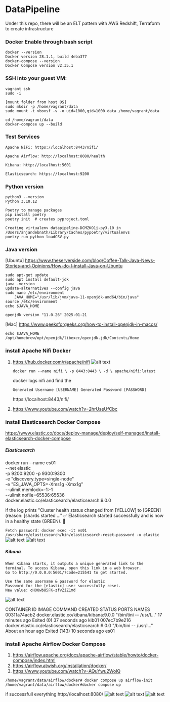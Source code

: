 # DataPipeline
Under this repo, there will be an ELT pattern with AWS Redshift, Terraform to create infrastructure 

### Docker Enable through bash script
    docker --version
    Docker version 28.1.1, build 4eba377
    docker-compose --version
    Docker Compose version v2.35.1

### SSH into your guest VM:
    vagrant ssh
    sudo -i

    [mount folder from host OS]
    sudo mkdir -p /home/vagrant/data 
    sudo mount -t vboxsf -v -o uid=1000,gid=1000 data /home/vagrant/data

    cd /home/vagrant/data
    docker-compose up --build

### Test Services

    Apache NiFi: https://localhost:8443/nifi/

    Apache Airflow: http://localhost:8080/health

    Kibana: http://localhost:5601

    Elasticsearch: https://localhost:9200


### Python version
    python3 --version
    Python 3.10.12  

    Poetry to manage packages
    pip install poetry
    poetry init  # creates pyproject.toml

    Creating virtualenv datapipeline-DCMZKO1j-py3.10 in /Users/anjandebnath/Library/Caches/pypoetry/virtualenvs
    poetry run python loadCSV.py
    
    
### Java version
[Ubuntu] https://www.theserverside.com/blog/Coffee-Talk-Java-News-Stories-and-Opinions/How-do-I-install-Java-on-Ubuntu

    sudo apt-get update
    sudo apt install default-jdk
    java -version
    update-alternatives --config java
    sudo nano /etc/environment
        JAVA_HOME="/usr/lib/jvm/java-11-openjdk-amd64/bin/java"
    source /etc/environment
    echo $JAVA_HOME

    openjdk version "11.0.26" 2025-01-21

[Mac] https://www.geeksforgeeks.org/how-to-install-openjdk-in-macos/

    echo $JAVA_HOME
    /opt/homebrew/opt/openjdk/libexec/openjdk.jdk/Contents/Home

### install Apache Nifi Docker
1. https://hub.docker.com/r/apache/nifi
  ![alt text](image.png)
   
   `docker run --name nifi \
  -p 8443:8443 \
  -d \
  apache/nifi:latest`

   docker logs nifi and find the 

   `Generated Username [USERNAME]
   Generated Password [PASSWORD]`

   https://localhost:8443/nifi/
   

2. https://www.youtube.com/watch?v=2hrUseUfCbc

### install Elasticsearch Docker Compose 
https://www.elastic.co/docs/deploy-manage/deploy/self-managed/install-elasticsearch-docker-compose

##### Elasticsearch
docker run --name es01 \
  --net elastic \
  -p 9200:9200 -p 9300:9300 \
  -e "discovery.type=single-node" \
  -e "ES_JAVA_OPTS=-Xms1g -Xmx1g" \
  --ulimit memlock=-1:-1 \
  --ulimit nofile=65536:65536 \
  docker.elastic.co/elasticsearch/elasticsearch:9.0.0

if the log prints 
"Cluster health status changed from [YELLOW] to [GREEN] (reason: [shards started ..."
✅ Elasticsearch started successfully and is now in a healthy state (GREEN). 🎉

`Fetch password: docker exec -it es01 /usr/share/elasticsearch/bin/elasticsearch-reset-password -u elastic `
![alt text](image-4.png)
![alt text](image-5.png)

##### Kibana
    When Kibana starts, it outputs a unique generated link to the terminal. To access Kibana, open this link in a web browser.
    Go to http://0.0.0.0:5601/?code=215541 to get started.

    Use the same username & password for elastic 
    Password for the [elastic] user successfully reset.
    New value: cH00wb85FK-zfvZiZ1md
![alt text](image-6.png)

CONTAINER ID   IMAGE                                                 COMMAND                  CREATED             STATUS                        PORTS     NAMES
00311a74acb2   docker.elastic.co/kibana/kibana:9.0.0                 "/bin/tini -- /usr/l…"   17 minutes ago      Exited (0) 37 seconds ago               kib01
007ec7b9e216   docker.elastic.co/elasticsearch/elasticsearch:9.0.0   "/bin/tini -- /usr/l…"   About an hour ago   Exited (143) 10 seconds ago             es01

### install Apache Airflow Docker Compose 
1. https://airflow.apache.org/docs/apache-airflow/stable/howto/docker-compose/index.html
2. https://airflow.atwish.org/installation/docker/
3. https://www.youtube.com/watch?v=AQuYwu2WolQ

`/home/vagrant/data/airflow/docker# docker compose up airflow-init`
`/home/vagrant/data/airflow/docker#docker compose up`

if successfull everything http://localhost:8080/
![alt text](image-1.png)
![alt text](image-2.png)
![alt text](image-3.png)